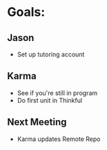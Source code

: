 # Goals:

## Jason

* Set up tutoring account

## Karma

* See if you're still in program
* Do first unit in Thinkful

## Next Meeting

* Karma updates Remote Repo
